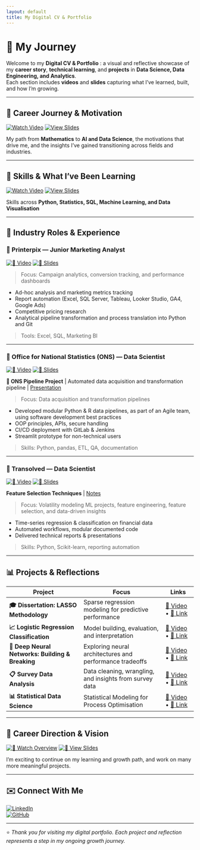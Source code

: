 ```yaml
---
layout: default
title: My Digital CV & Portfolio
---
```


# 🌟 My Journey 

Welcome to my **Digital CV & Portfolio** : a visual and reflective showcase of my **career story**, **technical learning**, and **projects** in **Data Science, Data Engineering, and Analytics**.  
Each section includes **videos** and **slides** capturing what I’ve learned, built, and how I’m growing.

---

## 🎯 Career Journey & Motivation

[![Watch Video](https://img.shields.io/badge/🎥%20Watch%20Video-red?style=for-the-badge)](https://drive.google.com/file/d/1a40kLPecXDvecsm_ZgvrShjM_wqB4EjQ/view?usp=drive_link)
[![View Slides](https://img.shields.io/badge/📑%20View%20Slides-blue?style=for-the-badge)](https://github.com/stuti222/Stuti/blob/main/Folder/Career_Journey.pdf)

My path from **Mathematics** to **AI and Data Science**, the motivations that drive me, and the insights I’ve gained transitioning across fields and industries.
<br>

---

## 🧠 Skills & What I’ve Been Learning

[![Watch Video](https://img.shields.io/badge/🎥%20Watch%20Video-red?style=for-the-badge)](https://drive.google.com/file/d/1nqSX9fJsA0Jvuv382HsyV7T5w3SnKlxN/view?usp=drive_link)
[![View Slides](https://img.shields.io/badge/📑%20View%20Slides-blue?style=for-the-badge)](https://github.com/stuti222/Stuti/blob/main/Folder/Skills_and_What_I_ve_Been_Learning.pdf)

Skills across **Python, Statistics, SQL, Machine Learning, and Data Visualisation**

---

## 💼 Industry Roles & Experience

### 🔹 Printerpix — Junior Marketing Analyst  
[![🎥 Video](https://img.shields.io/badge/🎥%20Video-red?style=flat-square)](#)
[![📑 Slides](https://img.shields.io/badge/📑%20Slides-blue?style=flat-square)](https://github.com/stuti222/Stuti/blob/main/Folder/Printerpix_experience_presentation.pdf)

> Focus: Campaign analytics, conversion tracking, and performance dashboards
- Ad-hoc analysis and marketing metrics tracking 
- Report automation (Excel, SQL Server, Tableau, Looker Studio, GA4, Google Ads)
- Competitive pricing research 
- Analytical pipeline transformation and process translation into Python and Git
> Tools: Excel, SQL, Marketing BI  

---

### 🔹 Office for National Statistics (ONS) — Data Scientist  
[![🎥 Video](https://img.shields.io/badge/🎥%20Video-red?style=flat-square)](#)
[![📑 Slides](https://img.shields.io/badge/📑%20Slides-blue?style=flat-square)](https://github.com/stuti222/Stuti/blob/main/Folder/ONS_experience_presentation.pdf)

**🔄 ONS Pipeline Project** | Automated data acquisition and transformation pipeline | [Presentation](https://github.com/stuti222/Stuti/blob/main/Folder/data_acquisition_and_transformation_project_presentation.pdf) 

> Focus: Data acquisition and transformation pipelines
- Developed modular Python & R data pipelines, as part of an Agile team, using software development best practices
- OOP principles, APIs, secure handling
- CI/CD deployment with GitLab & Jenkins
- Streamlit prototype for non-technical users 
> Skills: Python, pandas, ETL, QA, documentation

---

### 🔹 Transolved — Data Scientist  
[![🎥 Video](https://img.shields.io/badge/🎥%20Video-red?style=flat-square)](#)
[![📑 Slides](https://img.shields.io/badge/📑%20Slides-blue?style=flat-square)](https://github.com/stuti222/Stuti/blob/main/Folder/Transolved_experience_presentation.pdf)

**Feature Selection Techniques** | [Notes](https://github.com/stuti222/Stuti/blob/main/Folder/Feature_selection.pdf) 

> Focus: Volatility modeling ML projects, feature engineering, feature selection, and data-driven insights 
- Time-series regression & classification on financial data
- Automated workflows, modular documented code
- Delivered technical reports & presentations
> Skills: Python, Scikit-learn, reporting automation  

---

## 📊 Projects & Reflections

| Project | Focus | Links |
|----------|--------|-------|
| **🎓 Dissertation: LASSO Methodology** | Sparse regression modeling for predictive performance | [🎥 Video](#) • [📑 Link](https://github.com/stuti222/LASSO_methodology) |
| **📈 Logistic Regression Classification** | Model building, evaluation, and interpretation | [🎥 Video](#) • [📑 Link](https://github.com/stuti222/Classification_using_logistic_regression) |
| **🤖 Deep Neural Networks: Building & Breaking** | Exploring neural architectures and performance tradeoffs | [🎥 Video](#) • [📑 Link](https://github.com/stuti222/Classification_with_deep_neural_networks_and_breaking_the_deep_neural_networks) |
| **📋 Survey Data Analysis** | Data cleaning, wrangling, and insights from survey data | [🎥 Video](#) • [📑 Link](https://github.com/stuti222/Survey-Data-Analysis) |
| **📊 Statistical Data Science** | Statistical Modeling for Process Optimisation | [🎥 Video](#) • [📑 Link](https://github.com/stuti222/Statistical-Analysis-and-Optimisation) | 

---

## 🚀 Career Direction & Vision

[![🎥 Watch Overview](https://img.shields.io/badge/🎥%20Watch%20Overview-red?style=for-the-badge)](#)
[![📑 View Slides](https://img.shields.io/badge/📑%20View%20Slides-blue?style=for-the-badge)](https://github.com/stuti222/Stuti/blob/main/Folder/Career_Direction_and_Vision.pdf)

I’m exciting to continue on my learning and growth path, and work on many more meaningful projects.  

---

## ✉️ Connect With Me

[![LinkedIn](https://img.shields.io/badge/LinkedIn-Connect-blue?logo=linkedin&style=for-the-badge)](https://www.linkedin.com/in/stuti-m-57115a135/)  
[![GitHub](https://img.shields.io/badge/GitHub-View%20Profile-black?logo=github&style=for-the-badge)](https://github.com/stuti222)  

---

⭐ *Thank you for visiting my digital portfolio. Each project and reflection represents a step in my ongoing growth journey.*

